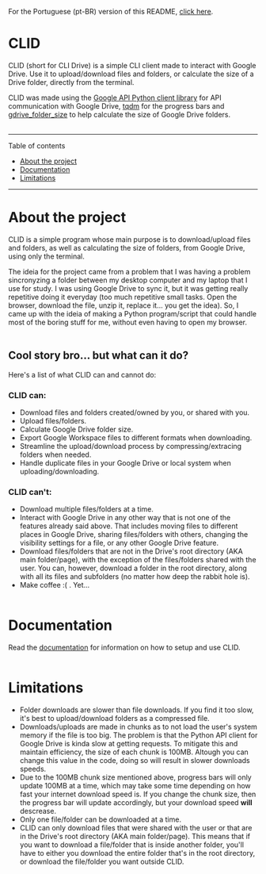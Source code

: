 For the Portuguese (pt-BR) version of this README, [click here](README-pt-br.md).


# CLID <!-- omit in toc -->
CLID (short for CLI Drive) is a simple CLI client made to interact with Google
Drive. Use it to upload/download files and folders, or calculate the size of a Drive
folder, directly from the terminal. 

CLID was made using the [Google API Python client library](https://github.com/googleapis/google-api-python-client) for API communication with Google Drive, [tqdm](https://github.com/tqdm/tqdm) for the progress bars and [gdrive_folder_size](https://github.com/XtremeRahul/gdrive_folder_size) to help calculate the size of Google Drive folders.
<br><br>

<hr>

Table of contents
- [About the project](#about-the-project)
- [Documentation](#documentation)
- [Limitations](#limitations)

<hr>

# About the project
CLID is a simple program whose main purpose is to download/upload files and folders, as well as calculating the size of folders, from Google Drive, using only the terminal.

The ideia for the project came from a problem that I was having a problem sincronyzing a folder between my desktop computer and my laptop that I use for study. I was using Google Drive to sync it, but it was getting really repetitive doing it everyday (too much repetitive small tasks. Open the browser, download the file, unzip it, replace it... you get the idea). So, I came up with the ideia of making a Python program/script that could handle most of the boring stuff for me, without even having to open my browser.
<br><br>

## Cool story bro... but what can it do? <!-- omit in toc -->
Here's a list of what CLID can and cannot do:

### CLID can: <!-- omit in toc -->
- Download files and folders created/owned by you, or shared with you.
- Upload files/folders.
- Calculate Google Drive folder size.
- Export Google Workspace files to different formats when downloading.
- Streamline the upload/download process by compressing/extracing folders when needed.
- Handle duplicate files in your Google Drive or local system when uploading/downloading.

### CLID can't: <!-- omit in toc -->
- Download multiple files/folders at a time.
- Interact with Google Drive in any other way that is not one of the features already said above. That includes moving files to different places in Google Drive, sharing files/folders with others, changing the visibility settings for a file, or any other Google Drive feature.
- Download files/folders that are not in the Drive's root directory (AKA main folder/page), with the exception of the files/folders shared with the user. You can, however, download a folder in the root directory, along with all its files and subfolders (no matter how deep the rabbit hole is).
- Make coffee :( . Yet...
<br><br>

# Documentation
Read the [documentation](docs/guide.md/#table-of-contents) for information on how to setup and use CLID.
<br><br>

# Limitations
- Folder downloads are slower than file downloads. If you find it too slow, it's best to upload/download folders as a compressed file.
- Downloads/uploads are made in chunks as to not load the user's system memory if the file is too big. The problem is that the Python API client for Google Drive is kinda slow at getting requests. To mitigate this and maintain efficiency, the size of each chunk is 100MB. Altough you can change this value in the code, doing so will result in slower downloads speeds.
- Due to the 100MB chunk size mentioned above, progress bars will only update 100MB at a time, which may take some time depending on how fast your internet download speed is. If you change the chunk size, then the progress bar will update accordingly, but your download speed **will** descrease.
- Only one file/folder can be downloaded at a time.
- CLID can only download files that were shared with the user or that are in the Drive's root directory (AKA main folder/page). This means that if you want to download a file/folder that is inside another folder, you'll have to either you download the entire folder that's in the root directory, or download the file/folder you want outside CLID.